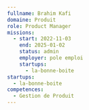 ```yaml
---
fullname: Brahim Kafi
domaine: Produit
role: Product Manager
missions:
  - start: 2022-11-03
    end: 2025-01-02
    status: admin
    employer: pole emploi
    startups:
      - la-bonne-boite
startups:
  - la-bonne-boite
competences:
  - Gestion de Produit
---
```

